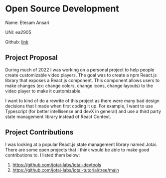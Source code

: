 # Open Source Development

Name: Etesam Ansari

UNI: ea2905

Github: [link](https://github.com/etesam913)


## Project Proposal
During much of 2022 I was working on a personal project to help people create customizable video players. The goal was to create a npm React.js library that exposes a React.js component. This component allows users to make changes (ex: change colors, change icons, change layouts) to the video player to make it customizable.

I want to kind of do a rewrite of this project as there were many bad design decisions that I made when first coding it up. For example, I want to use Typescript (for better intellisense and devX in general) and use a third party state management library instead of React Context.

## Project Contributions
I was looking at a popular React.js state management library named Jotai. There are some open projects that I think would be able to make good contributions to. I listed them below:

1. https://github.com/jotai-labs/jotai-devtools
2. https://github.com/jotai-labs/jotai-tutorial/tree/main
